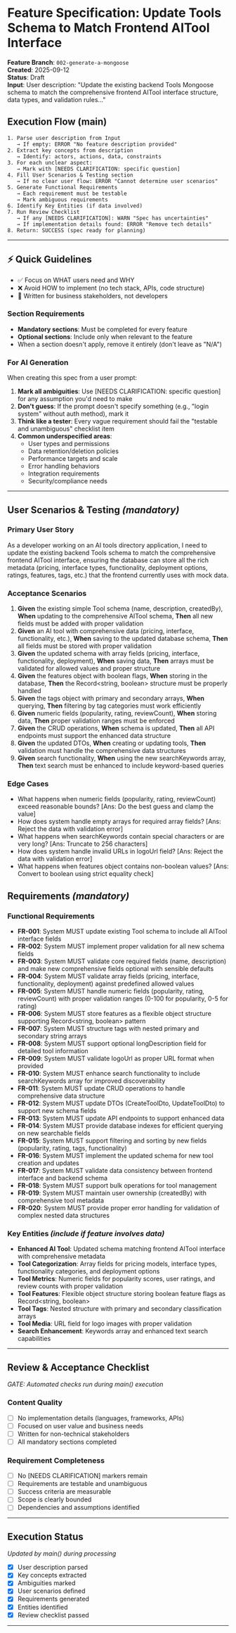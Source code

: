 # Feature Specification: Update Tools Schema to Match Frontend AITool Interface

**Feature Branch**: `002-generate-a-mongoose`  
**Created**: 2025-09-12  
**Status**: Draft  
**Input**: User description: "Update the existing backend Tools Mongoose schema to match the comprehensive frontend AITool interface structure, data types, and validation rules..."

## Execution Flow (main)
```
1. Parse user description from Input
   → If empty: ERROR "No feature description provided"
2. Extract key concepts from description
   → Identify: actors, actions, data, constraints
3. For each unclear aspect:
   → Mark with [NEEDS CLARIFICATION: specific question]
4. Fill User Scenarios & Testing section
   → If no clear user flow: ERROR "Cannot determine user scenarios"
5. Generate Functional Requirements
   → Each requirement must be testable
   → Mark ambiguous requirements
6. Identify Key Entities (if data involved)
7. Run Review Checklist
   → If any [NEEDS CLARIFICATION]: WARN "Spec has uncertainties"
   → If implementation details found: ERROR "Remove tech details"
8. Return: SUCCESS (spec ready for planning)
```

---

## ⚡ Quick Guidelines
- ✅ Focus on WHAT users need and WHY
- ❌ Avoid HOW to implement (no tech stack, APIs, code structure)
- 👥 Written for business stakeholders, not developers

### Section Requirements
- **Mandatory sections**: Must be completed for every feature
- **Optional sections**: Include only when relevant to the feature
- When a section doesn't apply, remove it entirely (don't leave as "N/A")

### For AI Generation
When creating this spec from a user prompt:
1. **Mark all ambiguities**: Use [NEEDS CLARIFICATION: specific question] for any assumption you'd need to make
2. **Don't guess**: If the prompt doesn't specify something (e.g., "login system" without auth method), mark it
3. **Think like a tester**: Every vague requirement should fail the "testable and unambiguous" checklist item
4. **Common underspecified areas**:
   - User types and permissions
   - Data retention/deletion policies  
   - Performance targets and scale
   - Error handling behaviors
   - Integration requirements
   - Security/compliance needs

---

## User Scenarios & Testing *(mandatory)*

### Primary User Story
As a developer working on an AI tools directory application, I need to update the existing backend Tools schema to match the comprehensive frontend AITool interface, ensuring the database can store all the rich metadata (pricing, interface types, functionality, deployment options, ratings, features, tags, etc.) that the frontend currently uses with mock data.

### Acceptance Scenarios
1. **Given** the existing simple Tool schema (name, description, createdBy), **When** updating to the comprehensive AITool schema, **Then** all new fields must be added with proper validation
2. **Given** an AI tool with comprehensive data (pricing, interface, functionality, etc.), **When** saving to the updated database schema, **Then** all fields must be stored with proper validation
3. **Given** the updated schema with array fields (pricing, interface, functionality, deployment), **When** saving data, **Then** arrays must be validated for allowed values and proper structure
4. **Given** the features object with boolean flags, **When** storing in the database, **Then** the Record<string, boolean> structure must be properly handled
5. **Given** the tags object with primary and secondary arrays, **When** querying, **Then** filtering by tag categories must work efficiently
6. **Given** numeric fields (popularity, rating, reviewCount), **When** storing data, **Then** proper validation ranges must be enforced
7. **Given** the CRUD operations, **When** schema is updated, **Then** all API endpoints must support the enhanced data structure
8. **Given** the updated DTOs, **When** creating or updating tools, **Then** validation must handle the comprehensive data structures
9. **Given** search functionality, **When** using the new searchKeywords array, **Then** text search must be enhanced to include keyword-based queries

### Edge Cases
- What happens when numeric fields (popularity, rating, reviewCount) exceed reasonable bounds? [Ans: Do the best guess and clamp the value]
- How does system handle empty arrays for required array fields? [Ans: Reject the data with validation error]
- What happens when searchKeywords contain special characters or are very long? [Ans: Truncate to 256 characters]
- How does system handle invalid URLs in logoUrl field? [Ans: Reject the data with validation error]
- What happens when features object contains non-boolean values? [Ans: Convert to boolean using strict equality check]

## Requirements *(mandatory)*

### Functional Requirements
- **FR-001**: System MUST update existing Tool schema to include all AITool interface fields
- **FR-002**: System MUST implement proper validation for all new schema fields
- **FR-003**: System MUST validate core required fields (name, description) and make new comprehensive fields optional with sensible defaults
- **FR-004**: System MUST validate array fields (pricing, interface, functionality, deployment) against predefined allowed values
- **FR-005**: System MUST handle numeric fields (popularity, rating, reviewCount) with proper validation ranges (0-100 for popularity, 0-5 for rating)
- **FR-006**: System MUST store features as a flexible object structure supporting Record<string, boolean> pattern
- **FR-007**: System MUST structure tags with nested primary and secondary string arrays
- **FR-008**: System MUST support optional longDescription field for detailed tool information
- **FR-009**: System MUST validate logoUrl as proper URL format when provided
- **FR-010**: System MUST enhance search functionality to include searchKeywords array for improved discoverability
- **FR-011**: System MUST update CRUD operations to handle comprehensive data structure
- **FR-012**: System MUST update DTOs (CreateToolDto, UpdateToolDto) to support new schema fields
- **FR-013**: System MUST update API endpoints to support enhanced data
- **FR-014**: System MUST provide database indexes for efficient querying on new searchable fields
- **FR-015**: System MUST support filtering and sorting by new fields (popularity, rating, tags, functionality)
- **FR-016**: System MUST implement the updated schema for new tool creation and updates
- **FR-017**: System MUST validate data consistency between frontend interface and backend schema
- **FR-018**: System MUST support bulk operations for tool management
- **FR-019**: System MUST maintain user ownership (createdBy) with comprehensive tool metadata
- **FR-020**: System MUST provide proper error handling for validation of complex nested data structures

### Key Entities *(include if feature involves data)*
- **Enhanced AI Tool**: Updated schema matching frontend AITool interface with comprehensive metadata
- **Tool Categorization**: Array fields for pricing models, interface types, functionality categories, and deployment options
- **Tool Metrics**: Numeric fields for popularity scores, user ratings, and review counts with proper validation
- **Tool Features**: Flexible object structure storing boolean feature flags as Record<string, boolean>
- **Tool Tags**: Nested structure with primary and secondary classification arrays
- **Tool Media**: URL field for logo images with proper validation
- **Search Enhancement**: Keywords array and enhanced text search capabilities

---

## Review & Acceptance Checklist
*GATE: Automated checks run during main() execution*

### Content Quality
- [ ] No implementation details (languages, frameworks, APIs)
- [ ] Focused on user value and business needs
- [ ] Written for non-technical stakeholders
- [ ] All mandatory sections completed

### Requirement Completeness
- [ ] No [NEEDS CLARIFICATION] markers remain
- [ ] Requirements are testable and unambiguous  
- [ ] Success criteria are measurable
- [ ] Scope is clearly bounded
- [ ] Dependencies and assumptions identified

---

## Execution Status
*Updated by main() during processing*

- [x] User description parsed
- [x] Key concepts extracted
- [x] Ambiguities marked
- [x] User scenarios defined
- [x] Requirements generated
- [x] Entities identified
- [x] Review checklist passed

---
